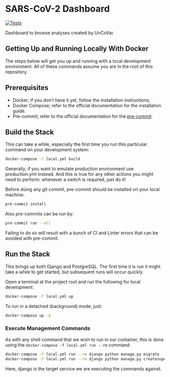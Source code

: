 # SARS-CoV-2 Dashboard

[![Tests](https://github.com/thomasbtf/sars-dashboard/actions/workflows/ci.yml/badge.svg)](https://github.com/thomasbtf/sars-dashboard/actions/workflows/ci.yml)

Dashboard to browse analyses created by UnCoVar.

## Getting Up and Running Locally With Docker

The steps below will get you up and running with a local development environment. All of these commands assume you are in the root of this repository.

## Prerequisites

- Docker; if you don’t have it yet, follow the installation instructions;
- Docker Compose; refer to the official documentation for the installation guide.
- Pre-commit; refer to the official documentation for the [pre-commit](https://pre-commit.com/#install).

## Build the Stack
This can take a while, especially the first time you run this particular command on your development system:

```bash
docker-compose -f local.yml build
```

Generally, if you want to emulate production environment use production.yml instead. And this is true for any other actions you might need to perform: whenever a switch is required, just do it!

Before doing any git commit, pre-commit should be installed on your local machine:

```bash
pre-commit install
```

Also pre-commits can be run by:

```bash
pre-commit run --all
```

Failing to do so will result with a bunch of CI and Linter errors that can be avoided with pre-commit.

## Run the Stack

This brings up both Django and PostgreSQL. The first time it is run it might take a while to get started, but subsequent runs will occur quickly.

Open a terminal at the project root and run the following for local development:

```bash
docker-compose -f local.yml up
````

To run in a detached (background) mode, just:

```bash
docker-compose up -d
```

### Execute Management Commands

As with any shell command that we wish to run in our container, this is done using the `docker-compose -f local.yml run --rm` command:

```bash
docker-compose -f local.yml run --rm django python manage.py migrate
docker-compose -f local.yml run --rm django python manage.py createsuperuser
````

Here, django is the target service we are executing the commands against.
